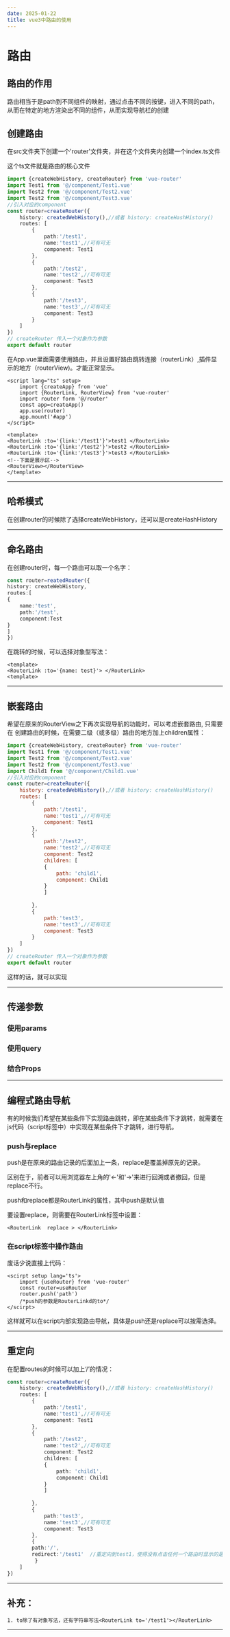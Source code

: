 ```yaml
---
date: 2025-01-22
title: vue3中路由的使用
---
```


# 路由

## 路由的作用

路由相当于是path到不同组件的映射，通过点击不同的按键，进入不同的path，从而在特定的地方渲染出不同的组件，从而实现导航栏的创建

## 创建路由

在src文件夹下创建一个'router'文件夹，并在这个文件夹内创建一个index.ts文件

这个ts文件就是路由的核心文件

```ts
import {createWebHistory, createRouter} from 'vue-router'
import Test1 from '@/component/Test1.vue'
import Test2 from '@/component/Test2.vue'
import Test2 from '@/component/Test3.vue'
//引入对应的component
const router=createRouter({
    history: createdWebHistory(),//或者 history: createHashHistory()
    routes: [
        {
            path:'/test1',
            name:'test1',//可有可无
            component: Test1
        },
        {
            path:'/test2',
            name:'test2',//可有可无
            component: Test3
        },
        {
            path:'/test3',
            name:'test3',//可有可无
            component: Test3
        }
    ]
})
// createRouter 传入一个对象作为参数
export default router
```

在App.vue里面需要使用路由，并且设置好路由跳转连接（routerLink）,插件显示的地方（routerView)。才能正常显示。

```vue
<script lang="ts" setup>
    import {createApp} from 'vue'
    import {RouterLink, RouterView} from 'vue-router'
    import router form '@/router'
    const app=createApp()
    app.use(router)
    app.mount('#app')
</script>

<template>
<RouterLink :to='{link:'/test1'}'>test1 </RouterLink>
<RouterLink :to='{link:'/test2'}'>test2 </RouterLink>
<RouterLink :to='{link:'/test3'}'>test3 </RouterLink>
<!--下面是展示区-->
<RouterView></RouterView>
</template>
```



---

## 哈希模式

在创建router的时候除了选择createWebHistory，还可以是createHashHistory

---

## 命名路由

在创建router时，每一个路由可以取一个名字：

```ts
const router=reatedRouter({
history: createWebHistory,
routes:[
{
	name:'test',
	path:'/test',
	component:Test
}
]
})
```

在跳转的时候，可以选择对象型写法：

```vue
<template>
<RouterLink :to='{name: test}'> </RouterLink>
<template>
```

---

## 嵌套路由

希望在原来的RouterView之下再次实现导航的功能时，可以考虑嵌套路由, 只需要在 创建路由的时候，在需要二级（或多级）路由的地方加上children属性：

```js
import {createWebHistory, createRouter} from 'vue-router'
import Test1 from '@/component/Test1.vue'
import Test2 from '@/component/Test2.vue'
import Test2 from '@/component/Test3.vue'
import Child1 from '@/component/Child1.vue'
//引入对应的component
const router=createRouter({
    history: createdWebHistory(),//或者 history: createHashHistory()
    routes: [
        {
            path:'/test1',
            name:'test1',//可有可无
            component: Test1
        },
        {
            path:'/test2',
            name:'test2',//可有可无
            component: Test2
            children: [
            {
            	path: 'child1',
            	component: Child1
            }
            ]
         
        },
        {
            path:'test3',
            name:'test3',//可有可无
            component: Test3
        }
    ]
})
// createRouter 传入一个对象作为参数
export default router
```

这样的话，就可以实现



---

## 传递参数

### 使用params

### 使用query

### 结合Props

---



## 编程式路由导航

有的时候我们希望在某些条件下实现路由跳转，即在某些条件下才跳转，就需要在js代码（script标签中）中实现在某些条件下才跳转，进行导航。

### push与replace

push是在原来的路由记录的后面加上一条，replace是覆盖掉原先的记录。

区别在于，前者可以用浏览器左上角的'<-'和'->'来进行回溯或者撤回，但是replace不行。

push和replace都是RouterLink的属性，其中push是默认值

要设置replace，则需要在RouterLink标签中设置：

```vue
<RouterLink  replace > </RouterLink>
```

### 在script标签中操作路由





废话少说直接上代码：

```vue
<scirpt setup lang='ts'>
    import {useRouter} from 'vue-router'
    const router=useRouter
    router.push('path')
    /*push的参数是RouterLinkd的to*/
</scirpt>
```

这样就可以在script内部实现路由导航，具体是push还是replace可以按需选择。

---

## 重定向

在配置routes的时候可以加上‘/’的情况：

```ts
const router=createRouter({
    history: createdWebHistory(),//或者 history: createHashHistory()
    routes: [
        {
            path:'/test1',
            name:'test1',//可有可无
            component: Test1
        },
        {
            path:'/test2',
            name:'test2',//可有可无
            component: Test2
            children: [
            {
            	path: 'child1',
            	component: Child1
            }
            ]
         
        },
        {
            path:'test3',
            name:'test3',//可有可无
            component: Test3
        },
        {
    	path:'/',
    	redirect:'/test1'  //重定向到test1，使得没有点击任何一个路由时显示的是test1
         }
    ]
})
```



---

## 补充：

 	1. to除了有对象写法，还有字符串写法<RouterLink to='/test1'></RouterLink>  







---

